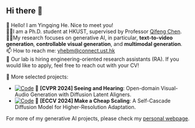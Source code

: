 ## Hi there 👋

🤗 Hello! I am Yingqing He. Nice to meet you!  
👨‍💻‍ I am a Ph.D. student at HKUST, supervised by Professor [Qifeng Chen](https://cqf.io/).    
👨‍💻‍ My research focuses on generative AI, in particular, **text-to-video generation**, **controllable visual generation**, and **multimodal generation**.   
📫 How to reach me: yhebm@connect.ust.hk  
📣 Our lab is hiring engineering-oriented research assistants (RA). If you would like to apply, feel free to reach out with your CV!  

🧁 More selected projects:  
- [![Code](https://img.shields.io/github/stars/yzxing87/Seeing-and-Hearing.svg?style=social&label=Star)](https://github.com/yzxing87/Seeing-and-Hearing) 🍭 **[CVPR 2024] Seeing and Hearing**: Open-domain Visual-Audio Generation with Diffusion Latent Aligners.  
- [![Code](https://img.shields.io/github/stars/GuoLanqing/Self-Cascade.svg?style=social&label=Star)](https://github.com/GuoLanqing/Self-Cascade) 🍭 **[ECCV 2024] Make a Cheap Scaling**: A Self-Cascade Diffusion Model for Higher-Resolution Adaptation.
   
For more of my generative AI projects, please check my [personal webpage](https://yingqinghe.github.io/).

<!-- 
- [![Code](https://img.shields.io/github/stars/VideoVerses/VideoTuna.svg?style=social&label=Star)](https://github.com/VideoVerses/VideoTuna) 🐟 **VideoTuna**: An all-in-one codebase for text-to-video applications.
- [![Code](https://img.shields.io/github/stars/YingqingHe/Awesome-LLMs-meet-Multimodal-Generation.svg?style=social&label=Star)](https://github.com/YingqingHe/Awesome-LLMs-meet-Multimodal-Generation) 🍭 **Awesome-LLMs-meet-Multimodal-Generation**: A curated list of papers on LLMs-based multimodal generation (image, video, 3D, and audio).  
- [![Code](https://img.shields.io/github/stars/GuoLanqing/Awesome-High-Resolution-Diffusion.svg?style=social&label=Star)](https://github.com/GuoLanqing/Awesome-High-Resolution-Diffusion) 🍭 **Awesome Diffusion Models in High-Resolution Synthesis**: A curated list of papers on high-resolution image and video synthesis.
- [![Code](https://img.shields.io/github/stars/AILab-CVC/Animate-A-Story.svg?style=social&label=Star)](https://github.com/AILab-CVC/Animate-A-Story) 🍭 **[ECCV 2024 AI4VA Workshop] Animate-A-Story**: Storytelling with Retrieval-Augmented Video Generation.
- [![Code](https://img.shields.io/github/stars/YingqingHe/ScaleCrafter.svg?style=social&label=Star)](https://github.com/YingqingHe/ScaleCrafter) 🍭 **[ICLR 2024 Spotlight] Scalecrafter**: Tuning-free higher-resolution visual generation with diffusion models.

- [![Code](https://img.shields.io/github/stars/mayuelala/FollowYourPose.svg?style=social&label=Star)](https://github.com/mayuelala/FollowYourPose) 🍭 **[AAAI 2024] Follow-Your-Pose**: Pose-Guided Text-to-Video Generation using Pose-Free Videos.  
- [![Code](https://img.shields.io/github/stars/mayuelala/FollowYourClick.svg?style=social&label=Star)](https://github.com/mayuelala/FollowYourClick) 🍭 **[AAAI 2024] Follow-Your-Click**: Open-domain Regional Image Animation via Short Prompts.
- [![Code](https://img.shields.io/github/stars/AILab-CVC/VideoCrafter.svg?style=social&label=Star)](https://github.com/AILab-CVC/VideoCrafter) 🍭 **VideoCrafter1**: Open Diffusion Models for High-Quality Video Generation.
- [![Code](https://img.shields.io/github/stars/YingqingHe/LVDM.svg?style=social&label=Star)](https://github.com/YingqingHe/LVDM) 🍭 **LVDM**: Latent Video Diffusion Models for High-Fidelity Long Video Generation.
- [![Code](https://img.shields.io/github/stars/YingqingHe/Shadow-Removal-via-Generative-Priors.svg?style=social&label=Star)](https://github.com/YingqingHe/Shadow-Removal-via-Generative-Priors) 🍭 **[ACM MM 2021 Oral] ShadowGP**: Unsupervised portrait shadow removal via generative priors. 
-->
